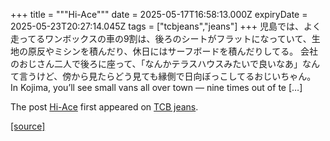 +++
title = """Hi-Ace"""
date = 2025-05-17T16:58:13.000Z
expiryDate = 2025-05-23T20:27:14.045Z
tags = ["tcbjeans","jeans"]
+++
児島では、よく走ってるワンボックスの車の9割は、後ろのシートがフラットになっていて、生地の原反やミシンを積んだり、休日にはサーフボードを積んだりしてる。 会社のおじさん二人で後ろに座って、「なんかテラスハウスみたいで良いなあ」なんて言うけど、傍から見たらどう見ても縁側で日向ぼっこしてるおじいちゃん。 In Kojima, you’ll see small vans all over town — nine times out of te \[…\]

The post [Hi-Ace](http://tcbjeans.com/2025/05/18/52462) first appeared on [TCB jeans](http://tcbjeans.com).

[[source]](http://tcbjeans.com/2025/05/18/52462)
